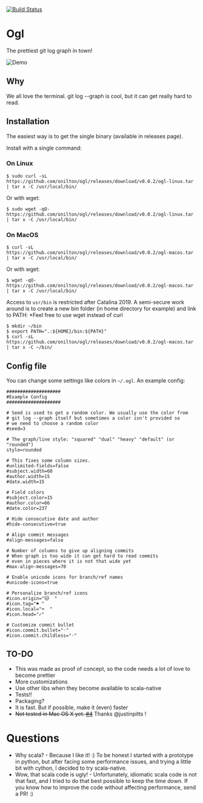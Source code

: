 [![Build Status](https://travis-ci.com/aint/ogl.svg?branch=master)](https://travis-ci.com/aint/ogl)

# Ogl

The prettiest git log graph in town!

![Demo](resources/demo.gif?raw=true "Title")

## Why

We all love the terminal. git log --graph is cool, but it can get really hard to read.

## Installation

The easiest way is to get the single binary (available in releases page).

Install with a single command:

### On Linux
```
$ sudo curl -sL https://github.com/onilton/ogl/releases/download/v0.0.2/ogl-linux.tar | tar x -C /usr/local/bin/
```

Or with wget:

```
$ sudo wget -qO- https://github.com/onilton/ogl/releases/download/v0.0.2/ogl-linux.tar | tar x -C /usr/local/bin/
```

### On MacOS
```
$ curl -sL https://github.com/onilton/ogl/releases/download/v0.0.2/ogl-macos.tar | tar x -C /usr/local/bin/
```

Or with wget:

```
$ wget -qO- https://github.com/onilton/ogl/releases/download/v0.0.2/ogl-macos.tar | tar x -C /usr/local/bin/
```

Access to `usr/bin` is restricted after Catalina 2019. A semi-secure work around is to create a new bin folder (in home directory for example) and link to PATH:
*Feel free to use wget instead of curl

```
$ mkdir ~/bin
$ export PATH=".:${HOME}/bin:${PATH}" 
$ curl -sL https://github.com/onilton/ogl/releases/download/v0.0.2/ogl-macos.tar | tar x -C ~/bin/
```

## Config file

You can change some settings like colors in `~/.ogl`. An example config:

```
####################                                                                                                                                                     
#Example Config
#################### 

# Seed is used to get a random color. We usually use the color from
# git log --graph itself but sometimes a color isn't provided so
# we need to choose a random color
#seed=3

# The graph/line style: "squared" "dual" "heavy" "default" (or "rounded")
style=rounded

# This fixes some column sizes. 
#unlimited-fields=false 
#subject.width=60
#author.width=15
#date.width=15

# Field colors
#subject.color=15
#author.color=66
#date.color=237

# Hide consecutive date and author
#hide-consecutive=true

# Align commit messages
#align-messages=false

# Number of columns to give up aligning commits
# When graph is too wide it can get hard to read commits
# even in pieces where it is not that wide yet
#max-align-messages=70

# Enable unicode icons for branch/ref names
#unicode-icons=true

# Personalize branch/ref icons
#icon.origin="🐱  "
#icon.tag="⚑ "
#icon.local="⌨  "
#icon.head="✓"

# Customize commit bullet 
#icon.commit.bullet="◦"
#icon.commit.childless="◦"
```

## TO-DO

* This was made as proof of concept, so the code needs a lot of love to become prettier
* More customizations
* Use other libs when they become available to scala-native
* Tests!!
* Packaging?
* It is fast. But if possible, make it (even) faster
* ~~Not tested in Mac OS X yet. [#4](https://github.com/onilton/ogl/issues/4)~~ Thanks @justinpitts ! 

# Questions

* Why scala? - Because I like it! :) To be honest I started with a prototype in python, but after facing some performance issues, and trying a little bit with cython, I decided to try scala-native.
* Wow, that scala code is ugly! - Unfortunately, idiomatic scala code is not that fast, and I tried to do that best possible to keep the time down. If you know how to improve the code without affecting performance, send a PR! :)
